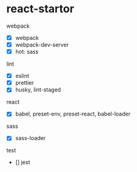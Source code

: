 # react-startor

webpack
- [x] webpack
- [x] webpack-dev-server
- [x] hot: sass

lint
- [x] eslint
- [x] prettier
- [x] husky, lint-staged

react
- [x] babel, preset-env, preset-react, babel-loader

sass
- [x] sass-loader

test
- [] jest